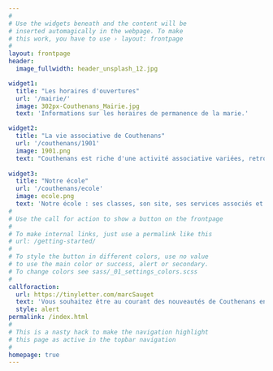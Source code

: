 ```yaml
---
#
# Use the widgets beneath and the content will be
# inserted automagically in the webpage. To make
# this work, you have to use › layout: frontpage
#
layout: frontpage
header:
  image_fullwidth: header_unsplash_12.jpg

widget1:
  title: "Les horaires d'ouvertures"
  url: '/mairie/'
  image: 302px-Couthenans_Mairie.jpg
  text: 'Informations sur les horaires de permanence de la marie.'

widget2:
  title: "La vie associative de Couthenans"
  url: '/couthenans/1901'
  image: 1901.png
  text: "Couthenans est riche d'une activité associative variées, retrouvez ici l'ensemble des associations de notre village."
  
widget3:
  title: "Notre école"
  url: '/couthenans/ecole'
  image: ecole.png
  text: 'Notre école : ses classes, son site, ses services associés et ses horaires.'
#
# Use the call for action to show a button on the frontpage
#
# To make internal links, just use a permalink like this
# url: /getting-started/
#
# To style the button in different colors, use no value
# to use the main color or success, alert or secondary.
# To change colors see sass/_01_settings_colors.scss
#
callforaction:
  url: https://tinyletter.com/marcSauget
  text: 'Vous souhaitez être au courant des nouveautés de Couthenans en avant première !'
  style: alert
permalink: /index.html
#
# This is a nasty hack to make the navigation highlight
# this page as active in the topbar navigation
#
homepage: true
---
```



